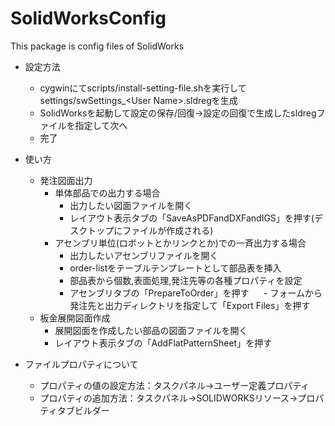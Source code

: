 # SolidWorksConfig
This package is config files of SolidWorks

- 設定方法
  - cygwinにてscripts/install-setting-file.shを実行してsettings/swSettings_\<User Name\>.sldregを生成
  - SolidWorksを起動して設定の保存/回復→設定の回復で生成したsldregファイルを指定して次へ
  - 完了

- 使い方
  - 発注図面出力
    - 単体部品での出力する場合
      - 出力したい図面ファイルを開く
      - レイアウト表示タブの「SaveAsPDFandDXFandIGS」を押す(デスクトップにファイルが作成される)
    - アセンブリ単位(ロボットとかリンクとか)での一斉出力する場合
      - 出力したいアセンブリファイルを開く
      - order-listをテーブルテンプレートとして部品表を挿入
      - 部品表から個数,表面処理,発注先等の各種プロパティを設定
      - アセンブリタブの「PrepareToOrder」を押す
      - フォームから発注先と出力ディレクトリを指定して「Export Files」を押す
  - 板金展開図面作成
    - 展開図面を作成したい部品の図面ファイルを開く
    - レイアウト表示タブの「AddFlatPatternSheet」を押す

- ファイルプロパティについて
  - プロパティの値の設定方法：タスクパネル->ユーザー定義プロパティ
  - プロパティの追加方法：タスクパネル->SOLIDWORKSリソース->プロパティタブビルダー
